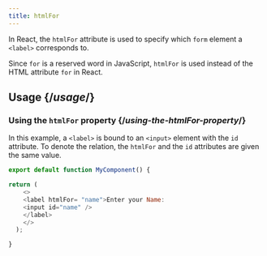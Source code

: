 ```yaml
---
title: htmlFor
---
```


<Intro>

In React, the `htmlFor` attribute is used to specify which `form` element a `<label>` corresponds to.

<Note>

Since `for` is a reserved word in JavaScript, `htmlFor` is used instead of the HTML attribute `for` in React.

</Note>

</Intro>

<InlineToc />

## Usage {/*usage*/}

### Using the `htmlFor` property {/*using-the-htmlFor-property*/}

In this example, a `<label>` is bound to an `<input>` element with the `id` attribute. To denote the relation, the `htmlFor` and the `id` attributes are given the same value.

<Sandpack>

``` js App.js
export default function MyComponent() {

return (
    <>
    <label htmlFor= "name">Enter your Name:
    <input id="name" />
    </label>
    </>
  );

}
```

</Sandpack>
